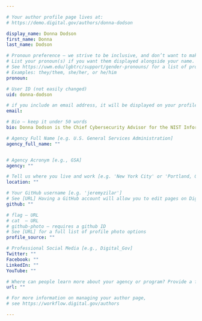 ```yaml
---

# Your author profile page lives at:
# https://demo.digital.gov/authors/donna-dodson

display_name: Donna Dodson
first_name: Donna
last_name: Dodson

# Pronoun preference — we strive to be inclusive, and don’t want to make assumptions on a person’s first name (be it a gender-neutral name, or is one more common in languages other than English). Learn more http://www.MyPronouns.org
# List your pronoun(s) if you want them displayed alongside your name. Leave it blank and we'll use just your name.
# See https://uwm.edu/lgbtrc/support/gender-pronouns/ for a list of pronouns
# Examples: they/them, she/her, or he/him
pronoun:

# User ID (not easily changed)
uid: donna-dodson

# if you include an email address, it will be displayed on your profile page
email: 

# Bio — keep it under 50 words
bio: Donna Dodson is the Chief Cybersecurity Advisor for the NIST Information Technology Laboratory and Director of the National Cybersecurity Center of Excellence (NCCoE). Since joining NIST in 1987, Donna has been selected as a Fed 100 winner for innovations in cybersecurity, as one of the top 10 influential people in government IT in 2011, and as one of Fed Scoop’s Top 50 D.C. Women in Tech.

# Agency Full Name [e.g. U.S. General Services Administration]
agency_full_name: ""


# Agency Acronym [e.g., GSA]
agency: ""

# Tell us where you live and work [e.g. 'New York City' or 'Portland, OR']
location: ""

# Your GitHub username [e.g. 'jeremyzilar']
# See [URL] Having a GitHub account will allow you to edit pages on DigitalGov. The image used in your GitHub account can also be used to populate your digital.gov profile photo.
github: ""

# flag — URL
# cat  — URL
# github-photo — requires a github ID
# See [URL] for a full list of profile photo options
profile_source: ""

# Professional Social Media [e.g., Digital_Gov]
Twitter: ""
Facebook: ""
LinkedIn: ""
YouTube: ""

# Where can people learn more about your agency or program? Provide a full URL [e.g. 'https://www.example.gov/']
url: ""

# For more information on managing your author page,
# see https://workflow.digital.gov/authors

---
```

